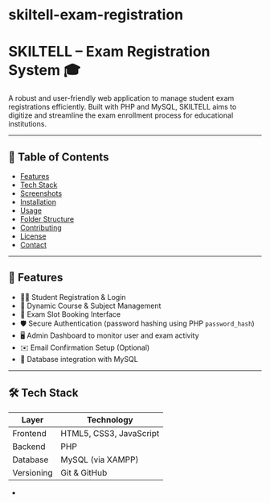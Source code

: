 # skiltell-exam-registration

# SKILTELL – Exam Registration System 🎓

A robust and user-friendly web application to manage student exam registrations efficiently. Built with PHP and MySQL, SKILTELL aims to digitize and streamline the exam enrollment process for educational institutions.

---

## 📌 Table of Contents

- [Features](#features)
- [Tech Stack](#tech-stack)
- [Screenshots](#screenshots)
- [Installation](#installation)
- [Usage](#usage)
- [Folder Structure](#folder-structure)
- [Contributing](#contributing)
- [License](#license)
- [Contact](#contact)

---

## 🚀 Features

- 🧑‍🎓 Student Registration & Login
- 🧾 Dynamic Course & Subject Management
- 📅 Exam Slot Booking Interface
- 🛡️ Secure Authentication (password hashing using PHP `password_hash`)
- 🖥️ Admin Dashboard to monitor user and exam activity
- ✉️ Email Confirmation Setup (Optional)
- 📂 Database integration with MySQL

---

## 🛠️ Tech Stack

| Layer       | Technology         |
|-------------|--------------------|
| Frontend    | HTML5, CSS3, JavaScript |
| Backend     | PHP                |
| Database    | MySQL (via XAMPP)  |
| Versioning  | Git & GitHub       |

-

